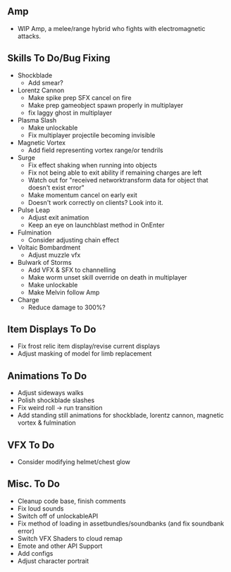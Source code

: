   ## Amp
- WIP Amp, a melee/range hybrid who fights with electromagnetic attacks.
## Skills To Do/Bug Fixing
- Shockblade
  - Add smear?
- Lorentz Cannon
  - Make spike prep SFX cancel on fire
  - Make prep gameobject spawn properly in multiplayer
  - fix laggy ghost in multiplayer
- Plasma Slash
  - Make unlockable
  - Fix multiplayer projectile becoming invisible
- Magnetic Vortex
  - Add field representing vortex range/or tendrils
- Surge
  - Fix effect shaking when running into objects
  - Fix not being able to exit ability if remaining charges are left
  - Watch out for "received networktransform data for object that doesn't exist error"
  - Make momentum cancel on early exit
  - Doesn't work correctly on clients? Look into it.
- Pulse Leap
  - Adjust exit animation
  - Keep an eye on launchblast method in OnEnter
- Fulmination
  - Consider adjusting chain effect
- Voltaic Bombardment
  - Adjust muzzle vfx
- Bulwark of Storms
  - Add VFX & SFX to channelling
  - Make worm unset skill override on death in multiplayer
  - Make unlockable
  - Make Melvin follow Amp
- Charge
  - Reduce damage to 300%?

## Item Displays To Do
- Fix frost relic item display/revise current displays
- Adjust masking of model for limb replacement

## Animations To Do
- Adjust sideways walks
- Polish shockblade slashes
- Fix weird roll -> run transition
- Add standing still animations for shockblade, lorentz cannon, magnetic vortex & fulmination

## VFX To Do
- Consider modifying helmet/chest glow

## Misc. To Do
- Cleanup code base, finish comments
- Fix loud sounds
- Switch off of unlockableAPI
- Fix method of loading in assetbundles/soundbanks (and fix soundbank error)
- Switch VFX Shaders to cloud remap
- Emote and other API Support
- Add configs
- Adjust character portrait
